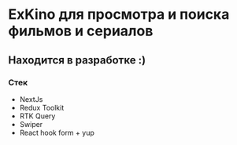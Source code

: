 # ExKino для просмотра и поиска фильмов и сериалов

## Находится в разработке :)

### Стек
- NextJs
- Redux Toolkit
- RTK Query
- Swiper
- React hook form + yup
